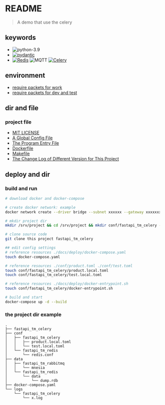 # README

> A demo that use the celery

## keywords

- ![python-3.9](https://img.shields.io/badge/python-3.9-yellowgreen)
- [![pydantic](https://img.shields.io/badge/samuelcolvin-pydantic-green)](https://github.com/samuelcolvin/pydantic)
- [![Redis](https://img.shields.io/badge/Redis-6.2-red)](https://redis.io/) ![MQTT](https://img.shields.io/badge/MQTT-V5-orange) [![Celery](https://img.shields.io/badge/Celery-V5-orange)](https://docs.celeryproject.org/en/stable/)

## environment

- [require packets for work](./mirrors/requirements.txt)
- [require packets for dev and test](./mirrors/requirements-dev.txt)

## dir and file

### project file

- [MIT LICENSE](./LICENSE)
- [A Global Config File](./config.py)
- [The Program Entry File](./server.py)
- [Dockerfile](./Dockerfile)
- [Makefile](./Makefile)
- [The Change Log of Different Version for This Project](./CHANGELOG.md)

## deploy and dir

### build and run

```bash
# download docker and docker-compose

# create docker network: example
docker network create --driver bridge --subnet xxxxxx --gateway xxxxxxxx xxxxxxxx

# mkdir project dir
mkdir /srv/project && cd /srv/project && mkdir conf/fastapi_tm_celery -p

# clone source code
git clone this project fastapi_tm_celery

## edit config settings
# reference resources ./docs/deploy/docker-compose.yaml
touch docker-compose.yaml

# reference resources ./conf/product.toml ./conf/test.toml
touch conf/fastapi_tm_celery/product.local.toml
touch conf/fastapi_tm_celery/test.local.toml

# reference resources ./docs/deploy/docker-entrypoint.sh
touch conf/fastapi_tm_celery/docker-entrypoint.sh

# build and start
docker-compose up -d --build
```

### the project dir example

```text
.
├── fastapi_tm_celery
├── conf
│   ├── fastapi_tm_celery
│   │   ├── product.local.toml
│   │   └── test.local.toml
│   └── fastapi_tm_redis
│       └── redis.conf
├── data
│   ├── fastapi_tm_rabbitmq
│   │   └── mnesia
│   └── fastapi_tm_redis
│       └── data
│           └── dump.rdb
├── docker-compose.yaml
└── logs
    └── fastapi_tm_celery
        └── x.log

```
